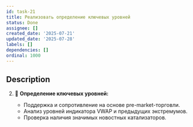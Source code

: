 ```yaml
---
id: task-21
title: Реализовать определение ключевых уровней
status: Done
assignee: []
created_date: '2025-07-21'
updated_date: '2025-07-28'
labels: []
dependencies: []
ordinal: 1000
---
```


## Description

2. 📌 **Определение ключевых уровней:**

   * Поддержка и сопротивление на основе pre-market-торговли.
   * Анализ уровней индикатора VWAP и предыдущих экстремумов.
   * Проверка наличия значимых новостных катализаторов.
